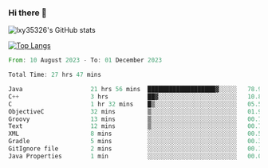 ### Hi there 👋

<!--
**lxy35326/lxy35326** is a ✨ _special_ ✨ repository because its `README.md` (this file) appears on your GitHub profile.

Here are some ideas to get you started:

- 🔭 I’m currently working on ...
- 🌱 I’m currently learning ...
- 👯 I’m looking to collaborate on ...
- 🤔 I’m looking for help with ...
- 💬 Ask me about ...
- 📫 How to reach me: ...
- 😄 Pronouns: ...
- ⚡ Fun fact: ...
-->

![lxy35326's GitHub stats](https://github-readme-stats.vercel.app/api?username=lxy35326&show_icons=true)

[![Top Langs](https://github-readme-stats.vercel.app/api/top-langs/?username=anuraghazra&layout=compact)](https://github.com/anuraghazra/github-readme-stats)

<!--START_SECTION:waka-->

```rust
From: 10 August 2023 - To: 01 December 2023

Total Time: 27 hrs 47 mins

Java                   21 hrs 56 mins  ███████████████████▓░░░░░   78.93 %
C++                    3 hrs           ██▓░░░░░░░░░░░░░░░░░░░░░░   10.83 %
C                      1 hr 32 mins    █▒░░░░░░░░░░░░░░░░░░░░░░░   05.55 %
ObjectiveC             32 mins         ▒░░░░░░░░░░░░░░░░░░░░░░░░   01.98 %
Groovy                 13 mins         ▒░░░░░░░░░░░░░░░░░░░░░░░░   00.79 %
Text                   12 mins         ▒░░░░░░░░░░░░░░░░░░░░░░░░   00.77 %
XML                    8 mins          ░░░░░░░░░░░░░░░░░░░░░░░░░   00.53 %
Gradle                 5 mins          ░░░░░░░░░░░░░░░░░░░░░░░░░   00.30 %
GitIgnore file         2 mins          ░░░░░░░░░░░░░░░░░░░░░░░░░   00.15 %
Java Properties        1 min           ░░░░░░░░░░░░░░░░░░░░░░░░░   00.06 %
```

<!--END_SECTION:waka-->
